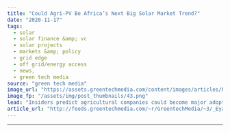 ```yaml
---
title: "Could Agri-PV Be Africa’s Next Big Solar Market Trend?"
date: "2020-11-17"
tags: 
  - solar
  - solar finance &amp; vc
  - solar projects
  - markets &amp; policy
  - grid edge
  - off grid/energy access
  - news,
  - green tech media
source: "green tech media"
image_url: "https://assets.greentechmedia.com/content/images/articles/Nhimbe_Fresh_Sun_Exchange_XL.jpg"
image_fp: "/assets/img/post_thumbnails/43.png"
lead: "Insiders predict agricultural companies could become major adopters of solar power in Africa as farmers seek to improve the cost and reliability of energy supplies. According to a report from GreenCape, a nonprofit organization, the market for renewa ..."
article_url: "http://feeds.greentechmedia.com/~r/GreentechMedia/~3/_Eya6eHJN1E/could-agri-pv-be-africas-next-big-solar-market-trend"
---
```


---
